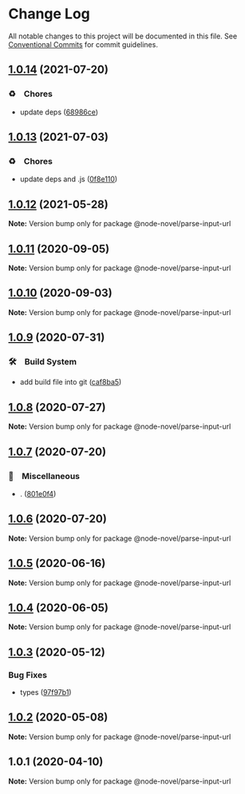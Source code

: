 # Change Log

All notable changes to this project will be documented in this file.
See [Conventional Commits](https://conventionalcommits.org) for commit guidelines.

## [1.0.14](https://github.com/bluelovers/ws-rest/compare/@node-novel/parse-input-url@1.0.13...@node-novel/parse-input-url@1.0.14) (2021-07-20)


### ♻️　Chores

* update deps ([68986ce](https://github.com/bluelovers/ws-rest/commit/68986ce8de13196e16245bb1e7f2d0d93ad17382))





## [1.0.13](https://github.com/bluelovers/ws-rest/compare/@node-novel/parse-input-url@1.0.12...@node-novel/parse-input-url@1.0.13) (2021-07-03)


### ♻️　Chores

* update deps and .js ([0f8e110](https://github.com/bluelovers/ws-rest/commit/0f8e11034efcbb341219c706e731a851c881b8bf))





## [1.0.12](https://github.com/bluelovers/ws-rest/compare/@node-novel/parse-input-url@1.0.11...@node-novel/parse-input-url@1.0.12) (2021-05-28)

**Note:** Version bump only for package @node-novel/parse-input-url





## [1.0.11](https://github.com/bluelovers/ws-rest/compare/@node-novel/parse-input-url@1.0.10...@node-novel/parse-input-url@1.0.11) (2020-09-05)

**Note:** Version bump only for package @node-novel/parse-input-url





## [1.0.10](https://github.com/bluelovers/ws-rest/compare/@node-novel/parse-input-url@1.0.9...@node-novel/parse-input-url@1.0.10) (2020-09-03)

**Note:** Version bump only for package @node-novel/parse-input-url





## [1.0.9](https://github.com/bluelovers/ws-rest/compare/@node-novel/parse-input-url@1.0.8...@node-novel/parse-input-url@1.0.9) (2020-07-31)


### 🛠　Build System

* add build file into git ([caf8ba5](https://github.com/bluelovers/ws-rest/commit/caf8ba5fc11fb02b76fa845cff137922378d6e46))





## [1.0.8](https://github.com/bluelovers/ws-rest/compare/@node-novel/parse-input-url@1.0.7...@node-novel/parse-input-url@1.0.8) (2020-07-27)

**Note:** Version bump only for package @node-novel/parse-input-url





## [1.0.7](https://github.com/bluelovers/ws-rest/compare/@node-novel/parse-input-url@1.0.6...@node-novel/parse-input-url@1.0.7) (2020-07-20)


### 🔖　Miscellaneous

* . ([801e0f4](https://github.com/bluelovers/ws-rest/commit/801e0f4ff7bd29c81e67934636f57e57d0d01c74))





## [1.0.6](https://github.com/bluelovers/ws-rest/compare/@node-novel/parse-input-url@1.0.5...@node-novel/parse-input-url@1.0.6) (2020-07-20)

**Note:** Version bump only for package @node-novel/parse-input-url





## [1.0.5](https://github.com/bluelovers/ws-rest/compare/@node-novel/parse-input-url@1.0.4...@node-novel/parse-input-url@1.0.5) (2020-06-16)

**Note:** Version bump only for package @node-novel/parse-input-url





## [1.0.4](https://github.com/bluelovers/ws-rest/compare/@node-novel/parse-input-url@1.0.3...@node-novel/parse-input-url@1.0.4) (2020-06-05)

**Note:** Version bump only for package @node-novel/parse-input-url





## [1.0.3](https://github.com/bluelovers/ws-rest/compare/@node-novel/parse-input-url@1.0.2...@node-novel/parse-input-url@1.0.3) (2020-05-12)


### Bug Fixes

* types ([97f97b1](https://github.com/bluelovers/ws-rest/commit/97f97b1ef461c1e46893b1d2df329782e0e9a8da))





## [1.0.2](https://github.com/bluelovers/ws-rest/compare/@node-novel/parse-input-url@1.0.1...@node-novel/parse-input-url@1.0.2) (2020-05-08)

**Note:** Version bump only for package @node-novel/parse-input-url





## 1.0.1 (2020-04-10)

**Note:** Version bump only for package @node-novel/parse-input-url
